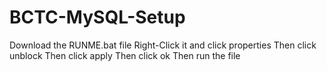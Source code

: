 # BCTC-MySQL-Setup
Download the RUNME.bat file
Right-Click it and click properties
Then click unblock
Then click apply
Then click ok
Then run the file
